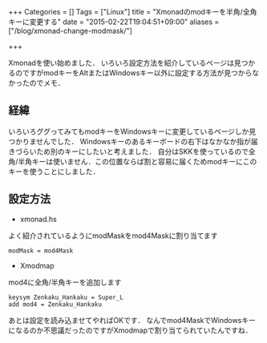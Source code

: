 +++
Categories = []
Tags = ["Linux"]
title = "Xmonadのmodキーを半角/全角キーに変更する"
date = "2015-02-22T19:04:51+09:00"
aliases = ["/blog/xmonad-change-modmask/"]

+++

Xmonadを使い始めました．
いろいろ設定方法を紹介しているページは見つかるのですがmodキーをAltまたはWindowsキー以外に設定する方法が見つからなかったのでメモ．

<!--more-->

## 経緯
いろいろググってみてもmodキーをWindowsキーに変更しているページしか見つかりませんでした．
Windowsキーのあるキーボードの右下はなかなか指が届きづらいため別のキーにしたいと考えました．
自分はSKKを使っているので全角/半角キーは使いません．この位置ならば割と容易に届くためmodキーにこのキーを使うことにしました．

## 設定方法

* xmonad.hs

よく紹介されているようにmodMaskをmod4Maskに割り当てます

    modMask = mod4Mask

* Xmodmap

mod4に全角/半角キーを追加します

    keysym Zenkaku_Hankaku = Super_L
    add mod4 = Zenkaku_Hankaku

あとは設定を読み込ませてやればOKです．
なんでmod4MaskでWindowsキーになるのか不思議だったのですがXmodmapで割り当てられていたんですね．
